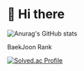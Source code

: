 # 👋 Hi there

![Anurag's GitHub stats](https://github-readme-stats.vercel.app/api?username=buzzzlight&show_icons=true&theme=swift)  &nbsp;&nbsp;&nbsp;

BaekJoon Rank

[![Solved.ac Profile](http://mazassumnida.wtf/api/generate_badge?boj=imsuuu52)](https://solved.ac/psy010610)  &nbsp;&nbsp;

